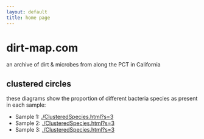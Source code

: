 ```yaml
---
layout: default
title: home page
---
```


# dirt-map.com

an archive of dirt & microbes from along the PCT in California

## clustered circles

these diagrams show the proportion of different bacteria species as present in each sample:

* Sample 1: [./ClusteredSpecies.html?s=3](./ClusteredSpecies.html?s=3)
* Sample 2: [./ClusteredSpecies.html?s=3](./ClusteredSpecies.html?s=3)
* Sample 3: [./ClusteredSpecies.html?s=3](./ClusteredSpecies.html?s=3)
